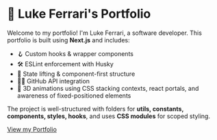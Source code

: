 # 🌟 Luke Ferrari's Portfolio

Welcome to my portfolio! I'm Luke Ferrari, a software developer. This portfolio is built using **Next.js** and includes:

- 🪝 Custom hooks & wrapper components
- 🛠 ESLint enforcement with Husky
- 🔄 State lifting & component-first structure
- 🧑‍💻 GitHub API integration
- 🎨 3D animations using CSS stacking contexts, react portals, and awareness of fixed-positioned elements

The project is well-structured with folders for **utils, constants, components, styles, hooks**, and uses **CSS modules** for scoped styling.

[View my Portfolio](https://next-experiment-chi.vercel.app/)
